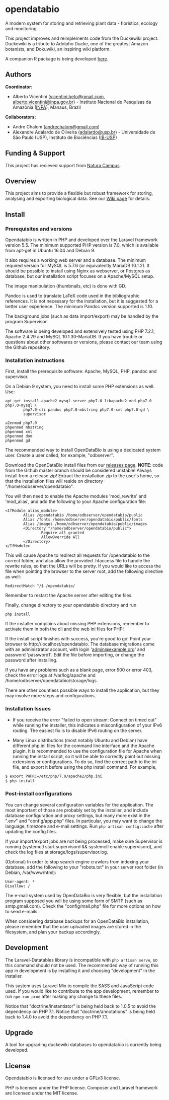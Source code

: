 # opendatabio
A modern system for storing and retrieving plant data - floristics, ecology and monitoring.

This project improves and reimplements code from the Duckewiki project. Duckewiki is a tribute to Adolpho Ducke,
one of the greatest Amazon botanists, and Dokuwiki, an inspiring wiki platform.

A companion R package is being developed [here](https://github.com/opendatabio/opendatabio-r).

## Authors
**Coordinator:** 
- Alberto Vicentini (vicentini.beto@gmail.com, alberto.vicentini@inpa.gov.br) - Instituto Nacional de Pesquisas da Amazônia ([INPA](http://portal.inpa.gov.br/)), Manaus, Brazil

**Collaborators:**
- Andre Chalom (andrechalom@gmail.com) 
- Alexandre Adalardo de Oliveira (adalardo@usp.br) - Universidade de São Paulo (USP), Instituto de Biociências ([IB-USP](http://www.ib.usp.br/en/))

## Funding & Support
This project has recieved support from [Natura Campus](http://www.naturacampus.com.br/cs/naturacampus/home).

## Overview
This project aims to provide a flexible but robust framework for storing, analysing and exporting biological data.
See our [Wiki page](../../wiki) for details.

## Install
### Prerequisites and versions
Opendatabio is written in PHP and developed over the Laravel framework version 5.5. 
The minimum supported PHP version is 7.0, which is available from apt-get in Ubuntu 16.04 and Debian 9.

It also requires a working web server and a database. The minimum required version for MySQL is 5.7.6
(or equivalently MariaDB 10.1.2).
It should be possible to install using Nginx 
as webserver, or Postgres as database, but our installation script focuses on a Apache/MySQL setup.

The image manipulation (thumbnails, etc) is done with GD.

Pandoc is used to translate LaTeX code used in the bibliographic references. It is not necessary for the installation,
but it is suggested for a better user experience. The minimum Pandoc version supported is 1.10.

The background jobs (such as data import/export) may be handled by the program Supervisor. 

The software is being developed and extensively tested using PHP 7.2.1, Apache 2.4.29 and
MySQL 10.1.30-MariaDB. If you have trouble or questions about other softwares or versions, please
contact our team using the Github repository.

### Installation instructions
First, install the prerequisite software: Apache, MySQL, PHP, pandoc and supervisor.

On a Debian 9 system, you need to install some PHP extensions as well. Use:
```
apt-get install apache2 mysql-server php7.0 libapache2-mod-php7.0 php7.0-mysql \ 
		php7.0-cli pandoc php7.0-mbstring php7.0-xml php7.0-gd \
		supervisor

a2enmod php7.0
phpenmod mbstring
phpenmod xml
phpenmod dom
phpenmod gd
```

The recommended way to install OpenDataBio is using a dedicated
system user. Create a user called, for example, "odbserver".

Download the OpenDataBio install files from our [releases page](../../releases).
**NOTE**: code from the Github master branch should be considered unstable! Always install from a release zip!
Extract the installation zip to the user's home, so that the 
installation files will reside on directory "/home/odbserver/opendatabio".

You will then need to enable the Apache modules 'mod_rewrite' and 'mod_alias', and add the following to your Apache configuration file:
```
<IfModule alias_module>
        Alias /opendatabio /home/odbserver/opendatabio/public
        Alias /fonts /home/odbserver/opendatabio/public/fonts
        Alias /images /home/odbserver/opendatabio/public/images
        <Directory "/home/odbserver/opendatabio/public">
                Require all granted
                AllowOverride All
        </Directory>
</IfModule>
```

This will cause Apache to redirect all requests for /opendatabio to the correct folder, and also allow the provided .htaccess file to handle the rewrite rules, so that the URLs will be pretty. If you would like to access the file when pointing the browser to the server root, add the following directive as well:
```
RedirectMatch ^/$ /opendatabio/
```

Remember to restart the Apache server after editing the files.

Finally, change directory to your opendatabio directory and run 
```
php install
```

If the installer complains about missing PHP extensions, remember to activate them in both the cli and the web ini files for PHP!

If the install script finishes with success, you're good to 
go! Point your browser to 
http://localhost/opendatabio. The database migrations come with an administrator account, with
login 'admin@example.org' and password 'password1'. Edit the file before importing, or change the password after 
installing.

If you have any problems such as a blank page, error 500 or error 403, check the error logs at /var/log/apache and /home/odbserver/opendatabio/storage/logs.

There are other countless possible ways to install the application, but they may involve more steps and configurations.

### Installation Issues

- If you receive the error "failed to open stream: Connection timed out" while running the installer, 
this indicates a misconfiguration of your IPv6 routing. The easiest fix is to disable IPv6 routing on the server.

- Many Linux distributions (most notably Ubuntu and Debian) have different php.ini files for the command line interface
and the Apache plugin. It is recommended to use the configuration file for Apache when running the install script,
so it will be able to correctly point out missing extensions or configurations. To do so, find the correct path
to the ini file, and export it before using the php install command. For example,

```bash
$ export PHPRC=/etc/php/7.0/apache2/php.ini
$ php install
```

### Post-install configurations
You can change several configuration variables for the 
application. The most important of those are probably set
by the installer, and include database configuration and
proxy settings, but many more exist in the ".env" and 
"config/app.php" files. In particular, you may want to change
the language, timezone and e-mail settings. 
Run `php artisan config:cache` after updating the config files.

If your import/export jobs are not being processed, make sure Supervisor is running 
(systemctl start supervisord && systemctl enable supervisord), and check the log files at storage/logs/supervisor.log.

(Optional) In order to stop search engine crawlers from indexing your database, add the following to your "robots.txt"
in your server root folder (in Debian, /var/www/html):
```
User-agent: *
Disallow: /
```

The e-mail system used by OpenDataBio is very flexible, but the installation program supposed you will be using some
form of SMTP (such as smtp.gmail.com). Check the "config/mail.php" file for more options on how to send e-mails.

When considering database backups for an OpenDataBio installation, please remember that the user uploaded images are
stored in the filesystem, and plan your backup accordingly.

## Development

The Laravel-Datatables library is incompatible with `php artisan serve`, so this command should not be used.
The recommended way of running this app in development is by installing it and choosing "development" in the installer.

This system uses Laravel Mix to compile the SASS and JavaScript code used. 
If you would like to contribute to the app development,
remember to run `npm run prod` after making any change to these files.

Notice that "doctrine/instantiator" is being held back to 1.0.5 to avoid the dependency on PHP 7.1.
Notice that "doctrine/annotations" is being held back to 1.4.0 to avoid the dependency on PHP 7.1.

## Upgrade
A tool for upgrading duckewiki databases to opendatabio is currently being developed.

## License
Opendatabio is licensed for use under a GPLv3 license. 

PHP is licensed under the PHP license. Composer and Laravel framework are licensed under the MIT license.
